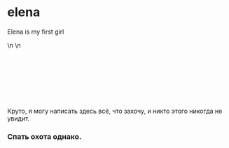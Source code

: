 # elena
Elena is my first girl

\n
\n
<br><br><br><br><br><br><br><br>


Круто, я могу написать здесь всё, что захочу, и никто этого никогда не увидит.
### Спать охота однако.
